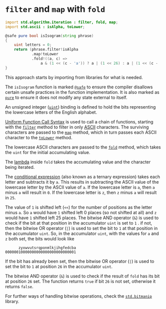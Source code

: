 # `filter` and `map` with `fold`

```d
import std.algorithm.iteration : filter, fold, map;
import std.ascii : isAlpha, toLower;

@safe pure bool isIsogram(string phrase)
{
    uint letters = 0;
    return (phrase.filter!isAlpha
            .map!toLower
            .fold!((a, c) =>
                a & (1 << (c - 'a')) ? a | (1 << 26) : a | (1 << (c - 'a')))(letters) & (1 << 26)) == 0;
}
```

This approach starts by importing from libraries for what is needed.

The `isIsogram` function is marked [`@safe`][safe] to ensure the compiler disallows certain unsafe practices in the function implementation.
It is also marked as [`pure`][pure] to ensure it does not modify any state external to itself.

An unsigned integer ([`uint`][uint]) binding is defined to hold the bits representing the lowercase letters of the English alphabet.

[Uniform Function Call Syntax][ufcs] is used to call a chain of functions, starting with the [`filter`][filter] method to filter in
only [ASCII][ascii] characters.
The surviving characters are passed to the [`map`][map] method, which in turn passes each ASCII character to the [`toLower`][tolower] method.

The lowercase ASCII characters are passed to the [`fold`][fold] method, which takes the `uint` for the initial accumulating value.

The [lambda][lambda] inside `fold` takes the accumulating value and the character being iterated.

The [conditional expression][conditional] (also known as a ternary expression) takes each letter and subtracts it by `a`.
This results in subtracting the ASCII value of the lowercase letter by the ASCII value of `a`.
If the lowercase letter is `a`, then `a` minus `a` will result in `0`.
If the lowercase letter is `z`, then `z` minus `a` will result in `25`.

The value of `1` is shifted left (`<<`) for the number of positions as the letter minus `a`.
So `a` would have `1` shifted left 0 places (so not shifted at all) and `z` would have `1` shifted left 25 places.
The bitwise AND operator (`&`) is used to check if the bit at that position in the accumulator `uint` is set to `1` .
if not, then the bitwise OR operator (`|`) is used to set the bit to `1` at that position in the accumulator `uint`.
So, in the accumulator `uint`, with the values for `a` and `z` both set, the bits would look like

```
      zyxwvutsrqponmlkjihgfedcba
00000010000000000000000000000001
```

If the bit has already been set, then the bitwise OR operator (`|`) is used to set the bit to `1` at position `26` in the accumulator `uint`.

The bitwise AND operator (`&`) is used to check if the result of `fold` has its bit at position `26` set.
The function returns `true` if bit `26` is not set, otherwise it returns `false`.

For further ways of handling bitwise operations, check the [`std.bitmanip`][bitmanip] library.

[uint]: https://tour.dlang.org/tour/en/basics/basic-types
[safe]: https://dlang.org/spec/function.html#function-safety
[pure]: https://dlang.org/spec/function.html#pure-functions
[filter]: https://dlang.org/phobos/std_algorithm_iteration.html#.filter
[map]: https://dlang.org/phobos/std_algorithm_iteration.html#map
[tolower]: https://dlang.org/phobos/std_ascii.html#toLower
[ufcs]: https://tour.dlang.org/tour/en/gems/uniform-function-call-syntax-ufcs
[isalpha]: https://dlang.org/phobos/std_ascii.html#isAlpha
[ascii]: https://www.asciitable.com/
[fold]: https://dlang.org/phobos/std_algorithm_iteration.html#fold
[lambda]: https://tour.dlang.org/tour/en/basics/delegates
[conditional]: https://dlang.org/spec/expression.html#conditional_expressions
[bitmanip]: https://dlang.org/library/std/bitmanip.html

